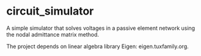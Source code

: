 # circuit_simulator
A simple simulator that solves voltages in a passive element network using the nodal admittance matrix method.

The project depends on linear algebra library Eigen: eigen.tuxfamily.org.
